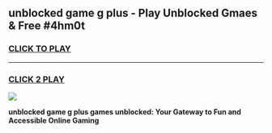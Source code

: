 
## unblocked game g plus - Play Unblocked Gmaes & Free #4hm0t
<h3>
<a href="https://news.freeplayer.one?title=unblocked_game_g_plus&ref=03M">CLICK TO PLAY</a></h3>
<hr>

<h3>
<a href="https://news.freeplayer.one?title=unblocked_game_g_plus&ref=03M">CLICK 2 PLAY</a>
  
</h3>

<a href="https://news.freeplayer.one?title=unblocked_game_g_plus&ref=03M"><img src="https://clearcache.store/games.png"></a>


**unblocked game g plus games unblocked: Your Gateway to Fun and Accessible Online Gaming**
